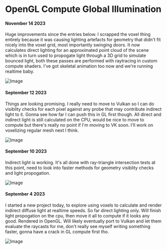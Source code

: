 # OpenGL Compute Global Illumination 

#### November 14 2023
Huge improvements since the entries below. I scrapped the voxel thing entirely because it was causing lighting artefacts for geometry that didn't fit nicely into the voxel grid, most importantly swinging doors. It now calculates direct lighting for an approximated point cloud of the scene which is in turn used to propogate light through a 3D grid to simulate bounced light, both these passes are performed with raytracing in custom compute shaders. I've got skeletal animation too now and we're running realtime baby.     

![Image](https://www.principiaprogrammatica.com/dump/SHITT2.jpg)

#### September 12 2023
Things are looking promising. I really need to move to Vulkan so I can do visiblity checks for each pixel against any probe that may contribute indirect light to it. Gonna see how far I can push this in GL first though. All direct and indirect light is still calculated on the CPU, would be nice to move to compute but there's really no point if I'm moving to VK soon. I'll work on voxelizing regular mesh next I think.

![Image](https://www.principiaprogrammatica.com/dump/vxgi2.jpg)

#### September 10 2023
Indirect light is working. It's all done with ray-triangle intersection tests at this point, need to look into faster methods for geometry visiblity checks and light propogation.

![Image](https://www.principiaprogrammatica.com/dump/vxgi.png)

#### September 4 2023

I started a new project today, to explore using voxels to calculate and render indirect diffuse light at realtime speeds. So far direct lighting only. Will finish light propogation on the cpu, then move it all to compute if it looks any good. Rendered in OpenGL. Will likely eventually port to Vulkan and let them evaluate the raycasts for me, don't really see myself writing something faster, gonna have a crack in GL compute first tho.

![Image](https://www.principiaprogrammatica.com/dump/Voxel.jpg)
